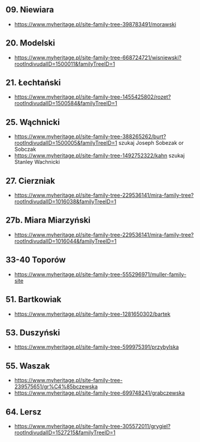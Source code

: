 ## 09. Niewiara
+ https://www.myheritage.pl/site-family-tree-398783491/morawski

## 20. Modelski
+ https://www.myheritage.pl/site-family-tree-668724721/wisniewski?rootIndivudalID=1500011&familyTreeID=1

## 21. Łechtański
+ https://www.myheritage.pl/site-family-tree-1455425802/rozet?rootIndivudalID=1500584&familyTreeID=1

## 25. Wąchnicki
+ https://www.myheritage.pl/site-family-tree-388265262/burt?rootIndivudalID=1500005&familyTreeID=1 szukaj Joseph Sobezak or Sobczak
+ https://www.myheritage.pl/site-family-tree-1492752322/kahn szukaj Stanley Wachnicki

## 27. Cierzniak
+ https://www.myheritage.pl/site-family-tree-229536141/mira-family-tree?rootIndivudalID=1016038&familyTreeID=1

## 27b. Miara Miarzyński
+ https://www.myheritage.pl/site-family-tree-229536141/mira-family-tree?rootIndivudalID=1016044&familyTreeID=1

## 33-40 Toporów
+ https://www.myheritage.pl/site-family-tree-555296971/muller-family-site

## 51. Bartkowiak
+ https://www.myheritage.pl/site-family-tree-1281650302/bartek

## 53. Duszyński
+ https://www.myheritage.pl/site-family-tree-599975391/przybylska

## 55. Waszak
+ https://www.myheritage.pl/site-family-tree-239575651/gr%C4%85bczewska
+ https://www.myheritage.pl/site-family-tree-699748241/grabczewska

## 64. Lersz
+ https://www.myheritage.pl/site-family-tree-305572011/grygiel?rootIndivudalID=1527215&familyTreeID=1